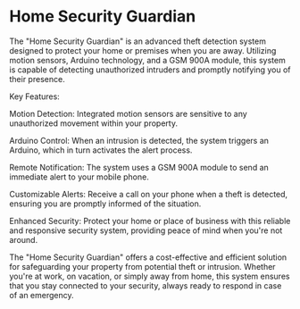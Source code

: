# Home Security Guardian
The "Home Security Guardian" is an advanced theft detection system designed to protect your home or premises when you are away. Utilizing motion sensors, Arduino technology, and a GSM 900A module, this system is capable of detecting unauthorized intruders and promptly notifying you of their presence.

Key Features:

Motion Detection: Integrated motion sensors are sensitive to any unauthorized movement within your property.

Arduino Control: When an intrusion is detected, the system triggers an Arduino, which in turn activates the alert process.

Remote Notification: The system uses a GSM 900A module to send an immediate alert to your mobile phone.

Customizable Alerts: Receive a call on your phone when a theft is detected, ensuring you are promptly informed of the situation.

Enhanced Security: Protect your home or place of business with this reliable and responsive security system, providing peace of mind when you're not around.

The "Home Security Guardian" offers a cost-effective and efficient solution for safeguarding your property from potential theft or intrusion. Whether you're at work, on vacation, or simply away from home, this system ensures that you stay connected to your security, always ready to respond in case of an emergency.
